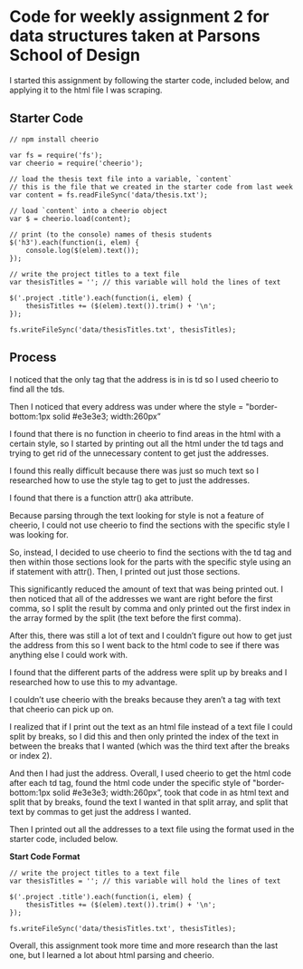# Code for weekly assignment 2 for data structures taken at Parsons School of Design

I started this assignment by following the starter code, included below, and applying it to the html file I was scraping.

## Starter Code
    // npm install cheerio

    var fs = require('fs');
    var cheerio = require('cheerio');

    // load the thesis text file into a variable, `content`
    // this is the file that we created in the starter code from last week
    var content = fs.readFileSync('data/thesis.txt');

    // load `content` into a cheerio object
    var $ = cheerio.load(content);

    // print (to the console) names of thesis students
    $('h3').each(function(i, elem) {
        console.log($(elem).text());
    });

    // write the project titles to a text file
    var thesisTitles = ''; // this variable will hold the lines of text

    $('.project .title').each(function(i, elem) {
        thesisTitles += ($(elem).text()).trim() + '\n';
    });

    fs.writeFileSync('data/thesisTitles.txt', thesisTitles);

## Process 
I noticed that the only tag that the address is in is td so I used cheerio to find all the tds.

Then I noticed that every address was under where the style = "border-bottom:1px solid #e3e3e3; width:260px”

I found that there is no function in cheerio to find areas in the html with a certain style, so I started by printing out all the html under the td tags and trying to get rid of the unnecessary content to get just the addresses. 

I found this really difficult because there was just so much text so I researched how to use the style tag to get to just the addresses.

I found that there is a function attr() aka attribute.

Because parsing through the text looking for style is not a feature of cheerio, I could not use cheerio to find the sections with the specific style I was looking for.

So, instead, I decided to use cheerio to find the sections with the td tag and then within those sections look for the parts with the specific style using an if statement with attr(). Then, I printed out just those sections.

This significantly reduced the amount of text that was being printed out. I then noticed that all of the addresses we want are right before the first comma, so I split the result by comma and only printed out the first index in the array formed by the split (the text before the first comma).

After this, there was still a lot of text and I couldn’t figure out how to get just the address from this so I went back to the html code to see if there was anything else I could work with. 

I found that the different parts of the address were split up by breaks and I researched how to use this to my advantage.

I couldn’t use cheerio with the breaks because they aren’t a tag with text that cheerio can pick up on. 
 
I realized that if I print out the text as an html file instead of a text file I could split by breaks, so I did this and then only printed the index of the text in between the breaks that I wanted (which was the third text after the breaks or index 2).

And then I had just the address. Overall, I used cheerio to get the html code after each td tag, found the html code under the specific style of "border-bottom:1px solid #e3e3e3; width:260px”, took that code in as html text and split that by breaks, found the text I wanted in that split array, and split that text by commas to get just the address I wanted.

Then I printed out all the addresses to a text file using the format used in the starter code, included below.

**Start Code Format**

    // write the project titles to a text file
    var thesisTitles = ''; // this variable will hold the lines of text

    $('.project .title').each(function(i, elem) {
        thesisTitles += ($(elem).text()).trim() + '\n';
    });

    fs.writeFileSync('data/thesisTitles.txt', thesisTitles);
    
Overall, this assignment took more time and more research than the last one, but I learned a lot about html parsing and cheerio.
